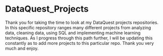 # DataQuest_Projects

Thank you for taking the time to look at my DataQuest projects repositories. In this specific repository ranges many different
projects from analyzing data, cleaning data, using SQL and implementing machine learning techniques. As I progress through this
path further, I will be updating this constantly as to add more projects to this particular repo. Thank you very much and enjoy.
